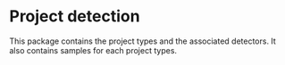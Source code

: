 Project detection
===============

This package contains the project types and the associated detectors. It also contains samples for each project types.
